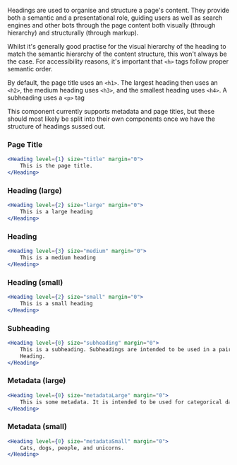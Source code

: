 Headings are used to organise and structure a page's content. They provide both a semantic and a presentational role, guiding users as well as search engines and other bots through the page content both visually (through hierarchy) and structurally (through markup).

Whilst it's generally good practise for the visual hierarchy of the heading to match the semantic hierarchy of the content structure, this won't always be the case. For accessibility reasons, it's important that `<h>` tags follow proper semantic order.

By default, the page title uses an `<h1>`. The largest heading then uses an `<h2>`, the medium heading uses `<h3>`, and the smallest heading uses `<h4>`. A subheading uses a `<p>` tag

This component currently supports metadata and page titles, but these should most likely be split into their own components once we have the structure of headings sussed out.

### Page Title

```jsx
<Heading level={1} size="title" margin="0">
	This is the page title.
</Heading>
```

### Heading (large)

```jsx
<Heading level={2} size="large" margin="0">
	This is a large heading
</Heading>
```

### Heading

```jsx
<Heading level={3} size="medium" margin="0">
	This is a medium heading
</Heading>
```

### Heading (small)

```jsx
<Heading level={2} size="small" margin="0">
	This is a small heading
</Heading>
```

### Subheading

```jsx
<Heading level={0} size="subheading" margin="0">
	This is a subheading. Subheadings are intended to be used in a pair with a
	Heading.
</Heading>
```

### Metadata (large)

```jsx
<Heading level={0} size="metadataLarge" margin="0">
	This is some metadata. It is intended to be used for categorical data.
</Heading>
```

### Metadata (small)

```jsx
<Heading level={0} size="metadataSmall" margin="0">
	Cats, dogs, people, and unicorns.
</Heading>
```
